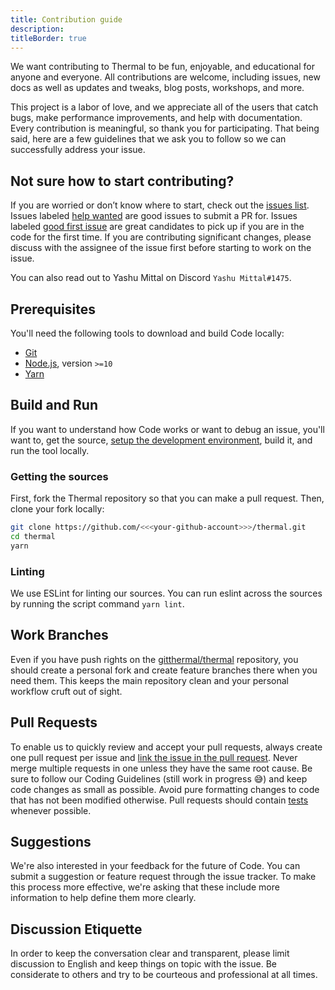 ```yaml
---
title: Contribution guide
description:
titleBorder: true
---
```


We want contributing to Thermal to be fun, enjoyable, and educational for anyone and everyone. All contributions are welcome, including issues, new docs as well as updates and tweaks, blog posts, workshops, and more.

This project is a labor of love, and we appreciate all of the users that catch bugs, make performance improvements, and help with documentation. Every contribution is meaningful, so thank you for participating. That being said, here are a few guidelines that we ask you to follow so we can successfully address your issue.

## Not sure how to start contributing?

If you are worried or don’t know where to start, check out the [issues list](http://github.com/gitthermal/thermal/issues/). Issues labeled [help wanted](https://github.com/gitthermal/thermal/issues?q=is%3Aopen+is%3Aissue+label%3A%22help+wanted%22) are good issues to submit a PR for. Issues labeled [good first issue](https://github.com/gitthermal/thermal/issues?q=is%3Aopen+is%3Aissue+label%3A%22good+first+issue%22) are great candidates to pick up if you are in the code for the first time. If you are contributing significant changes, please discuss with the assignee of the issue first before starting to work on the issue.

You can also read out to Yashu Mittal on Discord `Yashu Mittal#1475`.

## Prerequisites

You'll need the following tools to download and build Code locally:

- [Git](https://git-scm.com)
- [Node.js](https://nodejs.org), version `>=10`
- [Yarn](https://yarnpkg.com)

## Build and Run

If you want to understand how Code works or want to debug an issue, you'll want to, get the source, [setup the development environment](/docs/development-environment), build it, and run the tool locally.

### Getting the sources

First, fork the Thermal repository so that you can make a pull request. Then, clone your fork locally:

```sh
git clone https://github.com/<<<your-github-account>>>/thermal.git
cd thermal
yarn
```

### Linting

We use ESLint for linting our sources. You can run eslint across the sources by running the script command `yarn lint`.

## Work Branches

Even if you have push rights on the [gitthermal/thermal](https://github.com/gitthermal/thermal) repository, you should create a personal fork and create feature branches there when you need them. This keeps the main repository clean and your personal workflow cruft out of sight.

## Pull Requests

To enable us to quickly review and accept your pull requests, always create one pull request per issue and [link the issue in the pull request](https://github.com/blog/957-introducing-issue-mentions). Never merge multiple requests in one unless they have the same root cause. Be sure to follow our Coding Guidelines (still work in progress 😅) and keep code changes as small as possible. Avoid pure formatting changes to code that has not been modified otherwise. Pull requests should contain [tests](https://github.com/gitthermal/thermal/issues/26) whenever possible.

## Suggestions

We're also interested in your feedback for the future of Code. You can submit a suggestion or feature request through the issue tracker. To make this process more effective, we're asking that these include more information to help define them more clearly.

## Discussion Etiquette

In order to keep the conversation clear and transparent, please limit discussion to English and keep things on topic with the issue. Be considerate to others and try to be courteous and professional at all times.
